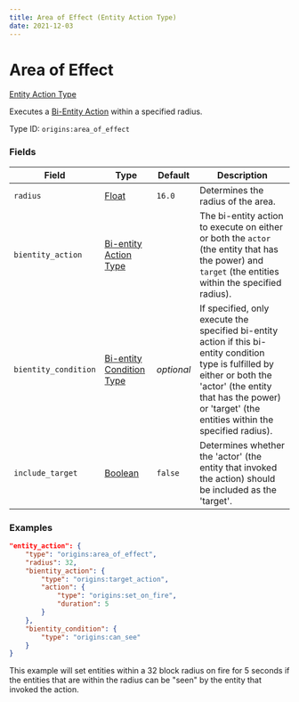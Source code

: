 ```yaml
---
title: Area of Effect (Entity Action Type)
date: 2021-12-03
---
```


# Area of Effect

[Entity Action Type](../entity_action_types.md)

Executes a [Bi-Entity Action](../bientity_action_types.md) within a specified radius.

Type ID: `origins:area_of_effect`


### Fields

Field | Type | Default | Description
------|------|---------|------------
`radius` | [Float](../data_types/float.md) | `16.0` | Determines the radius of the area.
`bientity_action` | [Bi-entity Action Type](../bientity_action_types.md) | | The bi-entity action to execute on either or both the `actor` (the entity that has the power) and `target` (the entities within the specified radius).
`bientity_condition` | [Bi-entity Condition Type](../bientity_condition_types.md) | _optional_ | If specified, only execute the specified bi-entity action if this bi-entity condition type is fulfilled by either or both the 'actor' (the entity that has the power) or 'target' (the entities within the specified radius).
`include_target` | [Boolean](../data_types/boolean.md) | `false` | Determines whether the 'actor' (the entity that invoked the action) should be included as the 'target'.


### Examples

```json
"entity_action": {
    "type": "origins:area_of_effect",
    "radius": 32,
    "bientity_action": {
        "type": "origins:target_action",
        "action": {
            "type": "origins:set_on_fire",
            "duration": 5
        }
    },
    "bientity_condition": {
        "type": "origins:can_see"
    }
}
```

This example will set entities within a 32 block radius on fire for 5 seconds if the entities that are within the radius can be "seen" by the entity that invoked the action.
